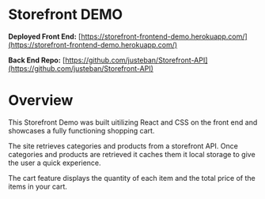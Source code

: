 Storefront DEMO
=================

**Deployed Front End:** [https://storefront-frontend-demo.herokuapp.com/](https://storefront-frontend-demo.herokuapp.com/)

**Back End Repo:** [https://github.com/justeban/Storefront-API](https://github.com/justeban/Storefront-API)

# Overview
This Storefront Demo was built uitilizing React and CSS on the front end and showcases a fully functioning shopping cart.

The site retrieves categories and products from a storefront API. Once categories and products are retrieved it caches them it local storage to give the user a quick experience.

The cart feature displays the quantity of each item and the total price of the items in your cart.

